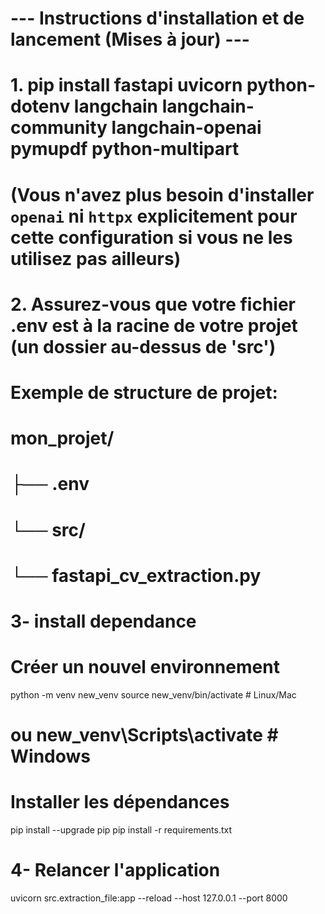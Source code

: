# --- Instructions d'installation et de lancement (Mises à jour) ---
# 1. pip install fastapi uvicorn python-dotenv langchain langchain-community langchain-openai pymupdf python-multipart
#    (Vous n'avez plus besoin d'installer `openai` ni `httpx` explicitement pour cette configuration si vous ne les utilisez pas ailleurs)
# 2. Assurez-vous que votre fichier .env est à la racine de votre projet (un dossier au-dessus de 'src')
#    Exemple de structure de projet:
#    mon_projet/
#    ├── .env
#    └── src/
#        └── fastapi_cv_extraction.py

# 3- install dependance 
# Créer un nouvel environnement
python -m venv new_venv
source new_venv/bin/activate  # Linux/Mac
# ou new_venv\Scripts\activate  # Windows

# Installer les dépendances
pip install --upgrade pip
pip install -r requirements.txt

# 4-  Relancer l'application
uvicorn src.extraction_file:app --reload --host 127.0.0.1 --port 8000


